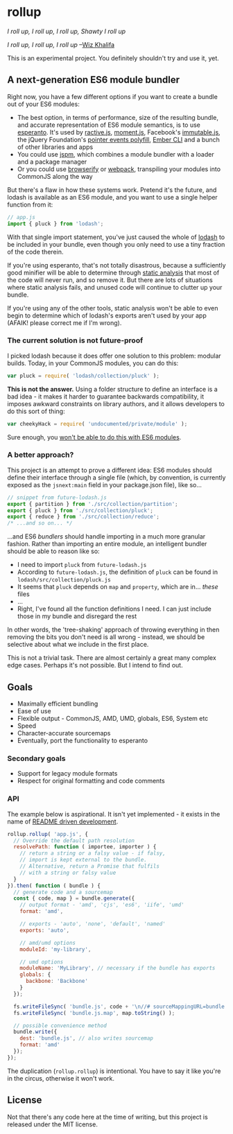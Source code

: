 # rollup

*I roll up, I roll up, I roll up, Shawty I roll up*

*I roll up, I roll up, I roll up* &ndash;[Wiz Khalifa](https://www.youtube.com/watch?v=UhQz-0QVmQ0)

This is an experimental project. You definitely shouldn't try and use it, yet.


## A next-generation ES6 module bundler

Right now, you have a few different options if you want to create a bundle out of your ES6 modules:

* The best option, in terms of performance, size of the resulting bundle, and accurate representation of ES6 module semantics, is to use [esperanto](esperantojs.org). It's used by [ractive.js](ractivejs.org), [moment.js](http://momentjs.com/), Facebook's [immutable.js](https://github.com/facebook/immutable-js), the jQuery Foundation's [pointer events polyfill](https://github.com/jquery/PEP), [Ember CLI](http://www.ember-cli.com/) and a bunch of other libraries and apps
* You could use [jspm](http://jspm.io/), which combines a module bundler with a loader and a package manager
* Or you could use [browserify](http://browserify.org/) or [webpack](http://webpack.github.io/), transpiling your modules into CommonJS along the way

But there's a flaw in how these systems work. Pretend it's the future, and lodash is available as an ES6 module, and you want to use a single helper function from it:

```js
// app.js
import { pluck } from 'lodash';
```

With that single import statement, you've just caused the whole of [lodash](https://lodash.com/) to be included in your bundle, even though you only need to use a tiny fraction of the code therein.

If you're using esperanto, that's not totally disastrous, because a sufficiently good minifier will be able to determine through [static analysis](http://en.wikipedia.org/wiki/Static_program_analysis) that most of the code will never run, and so remove it. But there are lots of situations where static analysis fails, and unused code will continue to clutter up your bundle.

If you're using any of the other tools, static analysis won't be able to even begin to determine which of lodash's exports aren't used by your app (AFAIK! please correct me if I'm wrong).


### The current solution is not future-proof

I picked lodash because it does offer one solution to this problem: modular builds. Today, in your CommonJS modules, you can do this:

```js
var pluck = require( 'lodash/collection/pluck' );
```

**This is not the answer.** Using a folder structure to define an interface is a bad idea - it makes it harder to guarantee backwards compatibility, it imposes awkward constraints on library authors, and it allows developers to do this sort of thing:

```js
var cheekyHack = require( 'undocumented/private/module' );
```

Sure enough, you [won't be able to do this with ES6 modules](https://github.com/esperantojs/esperanto/issues/68#issuecomment-73302346).


### A better approach?

This project is an attempt to prove a different idea: ES6 modules should define their interface through a single file (which, by convention, is currently exposed as the `jsnext:main` field in your package.json file), like so...

```js
// snippet from future-lodash.js
export { partition } from './src/collection/partition';
export { pluck } from './src/collection/pluck';
export { reduce } from './src/collection/reduce';
/* ...and so on... */
```

...and ES6 *bundlers* should handle importing in a much more granular fashion. Rather than importing an entire module, an intelligent bundler should be able to reason like so:

* I need to import `pluck` from `future-lodash.js`
* According to `future-lodash.js`, the definition of `pluck` can be found in `lodash/src/collection/pluck.js`
* It seems that `pluck` depends on `map` and `property`, which are in... *these* files
* ...
* Right, I've found all the function definitions I need. I can just include those in my bundle and disregard the rest

In other words, the 'tree-shaking' approach of throwing everything in then removing the bits you don't need is all wrong - instead, we should be selective about what we include in the first place.

This is not a trivial task. There are almost certainly a great many complex edge cases. Perhaps it's not possible. But I intend to find out.


## Goals

* Maximally efficient bundling
* Ease of use
* Flexible output - CommonJS, AMD, UMD, globals, ES6, System etc
* Speed
* Character-accurate sourcemaps
* Eventually, port the functionality to esperanto

### Secondary goals

* Support for legacy module formats
* Respect for original formatting and code comments


### API

The example below is aspirational. It isn't yet implemented - it exists in the name of [README driven development](http://tom.preston-werner.com/2010/08/23/readme-driven-development.html).

```js
rollup.rollup( 'app.js', {
  // Override the default path resolution
  resolvePath: function ( importee, importer ) {
    // return a string or a falsy value - if falsy,
    // import is kept external to the bundle.
    // Alternative, return a Promise that fulfils
    // with a string or falsy value
  }
}).then( function ( bundle ) {
  // generate code and a sourcemap
  const { code, map } = bundle.generate({
    // output format - 'amd', 'cjs', 'es6', 'iife', 'umd'
    format: 'amd',

    // exports - 'auto', 'none', 'default', 'named'
    exports: 'auto',

    // amd/umd options
    moduleId: 'my-library',

    // umd options
    moduleName: 'MyLibrary', // necessary if the bundle has exports
    globals: {
      backbone: 'Backbone'
    }
  });

  fs.writeFileSync( 'bundle.js', code + '\n//# sourceMappingURL=bundle.js.map' );
  fs.writeFileSync( 'bundle.js.map', map.toString() );

  // possible convenience method
  bundle.write({
    dest: 'bundle.js', // also writes sourcemap
    format: 'amd'
  });
});
```

The duplication (`rollup.rollup`) is intentional. You have to say it like you're in the circus, otherwise it won't work.


## License

Not that there's any code here at the time of writing, but this project is released under the MIT license.
